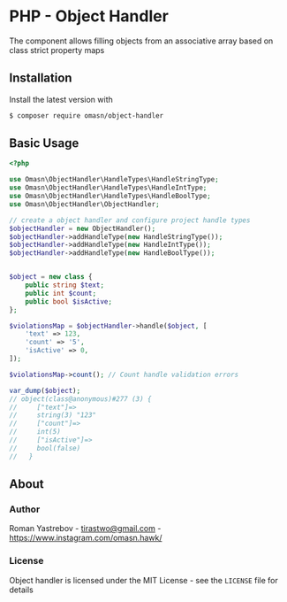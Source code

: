 # PHP - Object Handler

The component allows filling objects from an associative array
based on class strict property maps

## Installation

Install the latest version with

```bash
$ composer require omasn/object-handler
```

## Basic Usage

```php
<?php

use Omasn\ObjectHandler\HandleTypes\HandleStringType;
use Omasn\ObjectHandler\HandleTypes\HandleIntType;
use Omasn\ObjectHandler\HandleTypes\HandleBoolType;
use Omasn\ObjectHandler\ObjectHandler;

// create a object handler and configure project handle types
$objectHandler = new ObjectHandler();
$objectHandler->addHandleType(new HandleStringType());
$objectHandler->addHandleType(new HandleIntType());
$objectHandler->addHandleType(new HandleBoolType());


$object = new class {
    public string $text;
    public int $count;
    public bool $isActive;
};

$violationsMap = $objectHandler->handle($object, [
    'text' => 123,
    'count' => '5',
    'isActive' => 0,
]);

$violationsMap->count(); // Count handle validation errors

var_dump($object);
// object(class@anonymous)#277 (3) {
//     ["text"]=>
//     string(3) "123"
//     ["count"]=>
//     int(5)
//     ["isActive"]=>
//     bool(false)
//   }

```

## About

### Author

Roman Yastrebov - <tirastwo@gmail.com> - <https://www.instagram.com/omasn.hawk/>

### License

Object handler is licensed under the MIT License - see the `LICENSE` file for details